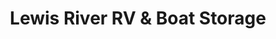 ---
title: "Lewis River RV & Boat Storage"
url: /woodland/lewis-river-rv-und-boat-storage/
shop: Mieten
---